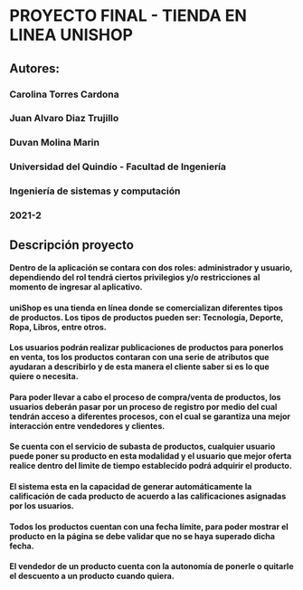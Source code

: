 # PROYECTO FINAL - TIENDA EN LINEA UNISHOP

## Autores:
### Carolina Torres Cardona
### Juan Alvaro Diaz Trujillo
### Duvan Molina Marin

### Universidad del Quindío - Facultad de Ingeniería
### Ingeniería de sistemas y computación
### 2021-2


## Descripción proyecto

####  Dentro de la aplicación se contara  con dos roles: administrador y usuario, dependiendo del rol tendrá ciertos privilegios y/o restricciones al momento de ingresar al aplicativo.

#### uniShop es una tienda en línea donde se comercializan diferentes tipos de productos. Los tipos de productos pueden ser: Tecnología, Deporte, Ropa, Libros, entre otros.

#### Los usuarios podrán realizar publicaciones de productos para ponerlos en venta, tos los productos contaran con una serie de atributos que ayudaran a describirlo y de esta manera el cliente saber si es lo que quiere o necesita.

#### Para poder llevar a cabo el proceso de compra/venta de productos, los usuarios deberán pasar por un proceso de registro por medio del cual tendrán acceso a diferentes procesos, con el cual se garantiza una mejor interacción entre vendedores y clientes.

#### Se cuenta con el servicio de subasta de productos, cualquier usuario puede poner su producto en esta modalidad y el usuario que mejor oferta realice dentro del limite de tiempo establecido podrá adquirir el producto.

#### El sistema esta en la capacidad de generar automáticamente la calificación de cada producto de acuerdo a las calificaciones asignadas por los usuarios.

#### Todos los productos cuentan con una fecha límite, para poder mostrar el producto en la página se debe validar que no se haya superado dicha fecha.

#### El vendedor de un producto cuenta con la autonomía de ponerle o quitarle el descuento a un producto cuando quiera.


